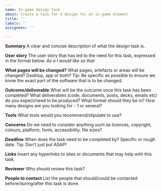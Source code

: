 ```yaml
---
name: In-game design task
about: Create a task for a design for an in-game element
title: ''
labels: ''
assignees: ''

---
```


**Summary**
A clear and concise description of what the design task is.

**User story**
The user story that has led to the need for this task, expressed in the format below.
_As a_ 
_I would like_ 
_so that_ 

**What pages will be changed?**
What pages, artefacts or areas will be changed? Desktop, app or both? Tip: Be specific as possible to ensure we know the exact part of the software that is to be changed.

**Outcome/deliverable**
What will be the outcome once this task has been completed? What deliverables (code, documents, posts, decks, emails etc) do you expect/need to be produced? What format should they be in? How many designs are you looking for - 1 or several?

**Tools**
What tools would you recommend/stipulate to use?

**Concerns**
Do we need to consider anything such as licences, copyright, colours, platform, fonts, accessibility, file sizes?

**Deadline**
When does the task need to be completed by? Specific or rough date. Tip: Don't just put ASAP!

**Links**
Insert any hyperlinks to sites or documents that may help with this task.

**Reviewer**
Who should review this task?

**People to contact**
List the people that should/could be contacted before/during/after this task is done.
